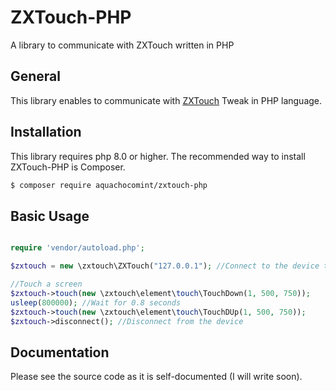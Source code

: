 # ZXTouch-PHP

A library to communicate with ZXTouch written in PHP

## General

This library enables to communicate with [ZXTouch](https://github.com/xuan32546/IOS13-SimulateTouch) Tweak in PHP language. 

## Installation

This library requires php 8.0 or higher. The recommended way to install ZXTouch-PHP is Composer.

```bash
$ composer require aquachocomint/zxtouch-php
```

## Basic Usage

```php

require 'vendor/autoload.php';

$zxtouch = new \zxtouch\ZXTouch("127.0.0.1"); //Connect to the device that is running ZXTouch

//Touch a screen
$zxtouch->touch(new \zxtouch\element\touch\TouchDown(1, 500, 750));
usleep(800000); //Wait for 0.8 seconds
$zxtouch->touch(new \zxtouch\element\touch\TouchDUp(1, 500, 750));
$zxtouch->disconnect(); //Disconnect from the device
```

## Documentation

Please see the source code as it is self-documented (I will write soon).